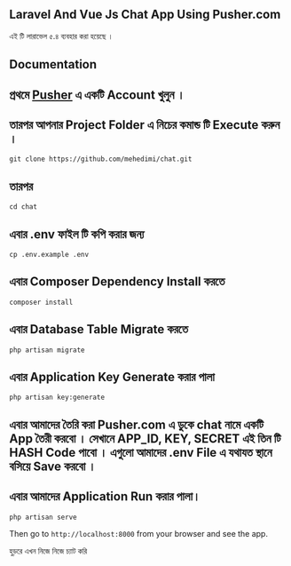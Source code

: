 ## Laravel And Vue Js Chat App Using Pusher.com

এই টি লারাভেল ৫.৪ ব্যবহার করা হয়েছে ।

## Documentation


## প্রথমে [Pusher](https://pusher.com/) এ একটি Account খুলুন ।

## তারপর আপনার Project Folder এ নিচের কমান্ড টি Execute করুন ।

```
git clone https://github.com/mehedimi/chat.git
```
## তারপর 
```
cd chat
```
## এবার .env ফাইল টি কপি করার জন্য 
```
cp .env.example .env
```
## এবার Composer Dependency Install করতে 
```
composer install
```
## এবার Database Table Migrate করতে
```
php artisan migrate
```
## এবার Application Key Generate করার পালা
```
php artisan key:generate
```
## এবার আমাদের তৈরি করা Pusher.com এ ডুকে chat নামে একটি App তৈরী করবো । সেখানে APP_ID, KEY, SECRET এই তিন টি HASH Code পাবো । এগুলো আমাদের .env File এ যথাযত স্থানে বসিয়ে Save করবো ।



## এবার আমাদের Application Run করার পালা।
```
php artisan serve
```

Then go to `http://localhost:8000` from your browser and see the app.

হুড়রে এখন নিজে নিজে চ্যাট করি
